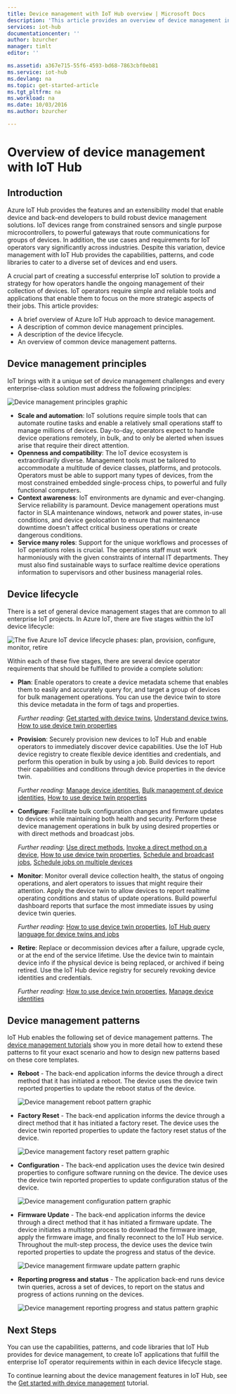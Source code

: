 ```yaml
---
title: Device management with IoT Hub overview | Microsoft Docs
description: 'This article provides an overview of device management in Azure IoT Hub: enterprise device lifecycle, reboot, factory reset, firmware update, configuration, device twins, queries, jobs'
services: iot-hub
documentationcenter: ''
author: bzurcher
manager: timlt
editor: ''

ms.assetid: a367e715-55f6-4593-bd68-7863cbf0eb81
ms.service: iot-hub
ms.devlang: na
ms.topic: get-started-article
ms.tgt_pltfrm: na
ms.workload: na
ms.date: 10/03/2016
ms.author: bzurcher

---
```

# Overview of device management with IoT Hub
## Introduction
Azure IoT Hub provides the features and an extensibility model that enable device and back-end developers to build robust device management solutions. IoT devices range from constrained sensors and single purpose microcontrollers, to powerful gateways that route communications for groups of devices.  In addition, the use cases and requirements for IoT operators vary significantly across industries.  Despite this variation, device management with IoT Hub provides the capabilities, patterns, and code libraries to cater to a diverse set of devices and end users.

A crucial part of creating a successful enterprise IoT solution to provide a strategy for how operators handle the ongoing management of their collection of devices. IoT operators require simple and reliable tools and applications that enable them to focus on the more strategic aspects of their jobs. This article provides:

* A brief overview of Azure IoT Hub approach to device management.
* A description of common device management principles.
* A description of the device lifecycle.
* An overview of common device management patterns.

## Device management principles
IoT brings with it a unique set of device management challenges and every enterprise-class solution must address the following principles:

![Device management principles graphic][img-dm_principles]

* **Scale and automation**: IoT solutions require simple tools that can automate routine tasks and enable a relatively small operations staff to manage millions of devices. Day-to-day, operators expect to handle device operations remotely, in bulk, and to only be alerted when issues arise that require their direct attention.
* **Openness and compatibility**: The IoT device ecosystem is extraordinarily diverse. Management tools must be tailored to accommodate a multitude of device classes, platforms, and protocols. Operators must be able to support many types of devices, from the most constrained embedded single-process chips, to powerful and fully functional computers.
* **Context awareness**: IoT environments are dynamic and ever-changing. Service reliability is paramount. Device management operations must factor in SLA maintenance windows, network and power states, in-use conditions, and device geolocation to ensure that maintenance downtime doesn't affect critical business operations or create dangerous conditions.
* **Service many roles**: Support for the unique workflows and processes of IoT operations roles is crucial. The operations staff must work harmoniously with the given constraints of internal IT departments.  They must also find sustainable ways to surface realtime device operations information to supervisors and other business managerial roles.

## Device lifecycle
There is a set of general device management stages that are common to all enterprise IoT projects. In Azure IoT, there are five stages within the IoT device lifecycle:

![The five Azure IoT device lifecycle phases: plan, provision, configure, monitor, retire][img-device_lifecycle]

Within each of these five stages, there are several device operator requirements that should be fulfilled to provide a complete solution:

* **Plan**: Enable operators to create a device metadata scheme that enables them to easily and accurately query for, and target a group of devices for bulk management operations. You can use the device twin to store this device metadata in the form of tags and properties.
  
    *Further reading*: [Get started with device twins][lnk-twins-getstarted], [Understand device twins][lnk-twins-devguide], [How to use device twin properties][lnk-twin-properties]
* **Provision**: Securely provision new devices to IoT Hub and enable operators to immediately discover device capabilities.  Use the IoT Hub device registry to create flexible device identities and credentials, and perform this operation in bulk by using a job. Build devices to report their capabilities and conditions through device properties in the device twin.
  
    *Further reading*: [Manage device identities][lnk-identity-registry], [Bulk management of device identities][lnk-bulk-identity], [How to use device twin properties][lnk-twin-properties]
* **Configure**: Facilitate bulk configuration changes and firmware updates to devices while maintaining both health and security. Perform these device management operations in bulk by using desired properties or with direct methods and broadcast jobs.
  
    *Further reading*:  [Use direct methods][lnk-c2d-methods], [Invoke a direct method on a device][lnk-methods-devguide], [How to use device twin properties][lnk-twin-properties], [Schedule and broadcast jobs][lnk-jobs], [Schedule jobs on multiple devices][lnk-jobs-devguide]
* **Monitor**: Monitor overall device collection health, the status of ongoing operations, and alert operators to issues that might require their attention.  Apply the device twin to allow devices to report realtime operating conditions and status of update operations. Build powerful dashboard reports that surface the most immediate issues by using device twin queries.
  
    *Further reading*: [How to use device twin properties][lnk-twin-properties], [IoT Hub query language for device twins and jobs][lnk-query-language]
* **Retire**:  Replace or decommission devices after a failure, upgrade cycle, or at the end of the service lifetime.  Use the device twin to maintain device info if the physical device is being replaced, or archived if being retired. Use the IoT Hub device registry for securely revoking device identities and credentials.
  
    *Further reading*: [How to use device twin properties][lnk-twin-properties], [Manage device identities][lnk-identity-registry]

## Device management patterns
IoT Hub enables the following set of device management patterns.  The [device management tutorials][lnk-get-started] show you in more detail how to extend these patterns to fit your exact scenario and how to design new patterns based on these core templates.

* **Reboot** - The back-end application informs the device through a direct method that it has initiated a reboot.  The device uses the device twin reported properties to update the reboot status of the device.
  
    ![Device management reboot pattern graphic][img-reboot_pattern]
* **Factory Reset** - The back-end application informs the device through a direct method that it has initiated a factory reset.  The device uses the device twin reported properties to update the factory reset status of the device.
  
    ![Device management factory reset pattern graphic][img-facreset_pattern]
* **Configuration** - The back-end application uses the device twin desired properties to configure software running on the device.  The device uses the device twin reported properties to update configuration status of the device.
  
    ![Device management configuration pattern graphic][img-config_pattern]
* **Firmware Update** - The back-end application informs the device through a direct method that it has initiated a firmware update.  The device initiates a multistep process to download the firmware image, apply the firmware image, and finally reconnect to the IoT Hub service.  Throughout the mult-step process, the device uses the device twin reported properties to update the progress and status of the device.
  
    ![Device management firmware update pattern graphic][img-fwupdate_pattern]
* **Reporting progress and status** - The application back-end runs device twin queries, across a set of devices, to report on the status and progress of actions running on the devices.
  
    ![Device management reporting progress and status pattern graphic][img-report_progress_pattern]

## Next Steps
You can use the capabilities, patterns, and code libraries that IoT Hub provides for device management, to create IoT applications that fulfill the enterprise IoT operator requirements within in each device lifecycle stage.

To continue learning about the device management features in IoT Hub, see the [Get started with device management][lnk-get-started] tutorial.

<!-- Images and links -->
[img-dm_principles]: media/iot-hub-device-management-overview/image4.png
[img-device_lifecycle]: media/iot-hub-device-management-overview/image5.png
[img-config_pattern]: media/iot-hub-device-management-overview/configuration-pattern.png
[img-facreset_pattern]: media/iot-hub-device-management-overview/facreset-pattern.png
[img-fwupdate_pattern]: media/iot-hub-device-management-overview/fwupdate-pattern.png
[img-reboot_pattern]: media/iot-hub-device-management-overview/reboot-pattern.png
[img-report_progress_pattern]: media/iot-hub-device-management-overview/report-progress-pattern.png

[lnk-twins-devguide]: iot-hub-devguide-device-twins.md
[lnk-get-started]: iot-hub-node-node-device-management-get-started.md
[lnk-twins-getstarted]: iot-hub-node-node-twin-getstarted.md
[lnk-twin-properties]: iot-hub-node-node-twin-how-to-configure.md
[lnk-hub-getstarted]: iot-hub-csharp-csharp-getstarted.md
[lnk-identity-registry]: iot-hub-devguide-identity-registry.md
[lnk-bulk-identity]: iot-hub-bulk-identity-mgmt.md
[lnk-query-language]: iot-hub-devguide-query-language.md
[lnk-c2d-methods]: iot-hub-node-node-direct-methods.md
[lnk-methods-devguide]: iot-hub-devguide-direct-methods.md
[lnk-jobs]: iot-hub-node-node-schedule-jobs.md
[lnk-jobs-devguide]: iot-hub-devguide-jobs.md
